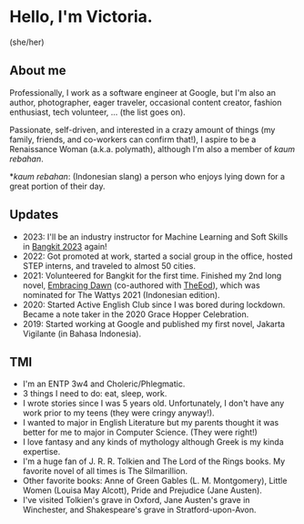 # Hello, I'm Victoria.
(she/her)

## About me
Professionally, I work as a software engineer at Google, but I'm also an author, photographer, eager traveler, occasional content creator, fashion enthusiast, tech volunteer, ... (the list goes on).

Passionate, self-driven, and interested in a crazy amount of things (my family, friends, and co-workers can confirm that!), I aspire to be a Renaissance Woman (a.k.a. polymath), although I'm also a member of *kaum rebahan*.

**kaum rebahan*: (Indonesian slang) a person who enjoys lying down for a great portion of their day.

## Updates
* 2023: I'll be an industry instructor for Machine Learning and Soft Skills in [Bangkit 2023](https://grow.google/intl/id_id/bangkit/?tab=machine-learning) again!
* 2022: Got promoted at work, started a social group in the office, hosted STEP interns, and traveled to almost 50 cities.
* 2021: Volunteered for Bangkit for the first time. Finished my 2nd long novel, [Embracing Dawn](https://www.wattpad.com/story/254253425-embracing-dawn-v-%E2%9C%93) (co-authored with [TheEod](https://www.wattpad.com/user/TheEod)), which was nominated for The Wattys 2021 (Indonesian edition).
* 2020: Started Active English Club since I was bored during lockdown. Became a note taker in the 2020 Grace Hopper Celebration.
* 2019: Started working at Google and published my first novel, Jakarta Vigilante (in Bahasa Indonesia).

## TMI
* I'm an ENTP 3w4 and Choleric/Phlegmatic.
* 3 things I need to do: eat, sleep, work.
* I wrote stories since I was 5 years old. Unfortunately, I don't have any work prior to my teens (they were cringy anyway!).
* I wanted to major in English Literature but my parents thought it was better for me to major in Computer Science. (They were right!)
* I love fantasy and any kinds of mythology although Greek is my kinda expertise.
* I'm a huge fan of J. R. R. Tolkien and The Lord of the Rings books. My favorite novel of all times is The Silmarillion.
* Other favorite books: Anne of Green Gables (L. M. Montgomery), Little Women (Louisa May Alcott), Pride and Prejudice (Jane Austen).
* I've visited Tolkien's grave in Oxford, Jane Austen's grave in Winchester, and Shakespeare's grave in Stratford-upon-Avon.